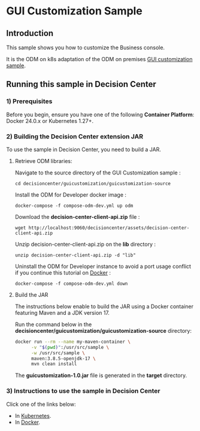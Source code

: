 # GUI Customization Sample

## Introduction

This sample shows you how to customize the Business console.

It is the ODM on k8s adaptation of the ODM on premises [GUI customization sample](https://www.ibm.com/docs/en/odm/9.0.0?topic=center-gui-customization).

## Running this sample in Decision Center

### 1) Prerequisites

Before you begin, ensure you have one of the following **Container Platform**: Docker 24.0.x or Kubernetes 1.27+.

### 2) Building the Decision Center extension JAR

To use the sample in Decision Center, you need to build a JAR. 

   1. Retrieve ODM libraries:

      Navigate to the source directory of the GUI Customization sample :
      ```
      cd decisioncenter/guicustomization/guicustomization-source
      ```
      
      Install the ODM for Developer docker image :
      ```
      docker-compose -f compose-odm-dev.yml up odm
      ```
      
      Download the **decision-center-client-api.zip** file :
      ```
      wget http://localhost:9060/decisioncenter/assets/decision-center-client-api.zip
      ```

      Unzip decision-center-client-api.zip on the **lib** directory :
      ```
      unzip decision-center-client-api.zip -d "lib"
      ```

      Uninstall the ODM for Developer instance to avoid a port usage conflict if you continue this tutorial on [Docker](README-DOCKER.md) :
      ```
      docker-compose -f compose-odm-dev.yml down
      ```

   2. Build the JAR

      The instructions below enable to build the JAR using a Docker container featuring Maven and a JDK version 17.

      Run the command below in the **decisioncenter/guicustomization/guicustomization-source** directory:

         ```bash
         docker run --rm --name my-maven-container \
               -v "$(pwd)":/usr/src/sample \
               -w /usr/src/sample \
               maven:3.8.5-openjdk-17 \
               mvn clean install
         ```

      The **guicustomization-1.0.jar** file is generated in the **target** directory.

### 3) Instructions to use the sample in Decision Center

Click one of the links below:
   * In [Kubernetes](README-KUBERNETES.md).
   * In [Docker](README-DOCKER.md). 
